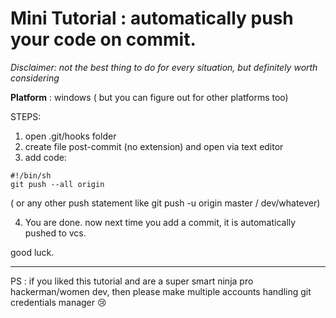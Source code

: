 
# Mini Tutorial : automatically push your code on commit.

*Disclaimer: not the best thing to do for every situation, but definitely worth considering*

**Platform** : windows ( but you can figure out for other platforms too)

STEPS:  

1. open .git/hooks folder  
2. create file post-commit (no extension) and open via text editor  
3. add code:  

```
#!/bin/sh
git push --all origin
```
( or any other push statement like git push -u origin master / dev/whatever)

4. You are done. now next time you add a commit, it is automatically pushed to vcs.

good luck.

---

PS : if you liked this tutorial and are a super smart ninja pro hackerman/women dev, then please make multiple accounts handling git credentials manager  :cry:
